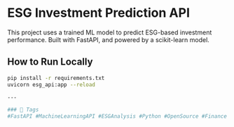 # ESG Investment Prediction API

This project uses a trained ML model to predict ESG-based investment performance. Built with FastAPI, and powered by a scikit-learn model.

## How to Run Locally

```bash
pip install -r requirements.txt
uvicorn esg_api:app --reload

---

### 🔖 Tags
#FastAPI #MachineLearningAPI #ESGAnalysis #Python #OpenSource #Finance #ESG #MLModelDeployment #AdityaMishra
